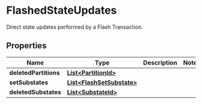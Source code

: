 

# FlashedStateUpdates

Direct state updates performed by a Flash Transaction.

## Properties

| Name | Type | Description | Notes |
|------------ | ------------- | ------------- | -------------|
|**deletedPartitions** | [**List&lt;PartitionId&gt;**](PartitionId.md) |  |  |
|**setSubstates** | [**List&lt;FlashSetSubstate&gt;**](FlashSetSubstate.md) |  |  |
|**deletedSubstates** | [**List&lt;SubstateId&gt;**](SubstateId.md) |  |  |




